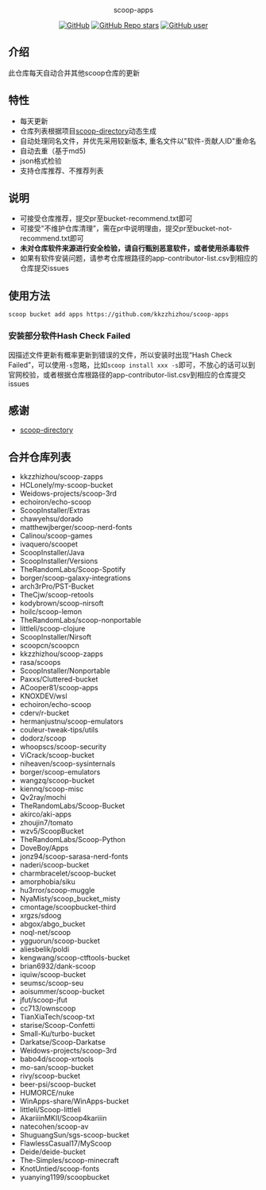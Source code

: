 <p align="center">
  scoop-apps
</p>
<p align="center">
  <a href="https://github.com/kkzzhizhou/scoop-apps"><img alt="GitHub" src="https://img.shields.io/badge/Readme--Style-standard--repository-brightgreen?style=flat-square&color=f83500"/></a>
  <a href="https://github.com/kkzzhizhou/scoop-apps"><img alt="GitHub Repo stars" src="https://img.shields.io/github/stars/kkzzhizhou/scoop-apps?style=flat-square"/></a>
  <a href="https://github.com/kkzzhizhou"><img alt="GitHub user" src="https://img.shields.io/badge/author-kkzzhizhou-brightgreen?style=flat-square"/></a>
</p>


## 介绍

此仓库每天自动合并其他scoop仓库的更新

## 特性

- 每天更新
- 仓库列表根据项目[scoop-directory](https://github.com/rasa/scoop-directory)动态生成
- 自动处理同名文件，并优先采用较新版本, 重名文件以"软件-贡献人ID"重命名
- 自动去重（基于md5)
- json格式检验
- 支持仓库推荐、不推荐列表

## 说明

- 可接受仓库推荐，提交pr至bucket-recommend.txt即可
- 可接受"不维护仓库清理”，需在pr中说明理由，提交pr至bucket-not-recommend.txt即可
- **未对仓库软件来源进行安全检验，请自行甄别恶意软件，或者使用杀毒软件**
- 如果有软件安装问题，请参考仓库根路径的app-contributor-list.csv到相应的仓库提交issues

## 使用方法

```
scoop bucket add apps https://github.com/kkzzhizhou/scoop-apps
```

### 安装部分软件Hash Check Failed



因描述文件更新有概率更新到错误的文件，所以安装时出现“Hash Check Failed”，可以使用`-s`忽略，比如`scoop install xxx -s`即可，不放心的话可以到官网校验，或者根据仓库根路径的app-contributor-list.csv到相应的仓库提交issues

## 感谢

- [scoop-directory](https://github.com/rasa/scoop-directory)

## 合并仓库列表

- kkzzhizhou/scoop-zapps
- HCLonely/my-scoop-bucket
- Weidows-projects/scoop-3rd
- echoiron/echo-scoop
- ScoopInstaller/Extras
- chawyehsu/dorado
- matthewjberger/scoop-nerd-fonts
- Calinou/scoop-games
- ivaquero/scoopet
- ScoopInstaller/Java
- ScoopInstaller/Versions
- TheRandomLabs/Scoop-Spotify
- borger/scoop-galaxy-integrations
- arch3rPro/PST-Bucket
- TheCjw/scoop-retools
- kodybrown/scoop-nirsoft
- hoilc/scoop-lemon
- TheRandomLabs/scoop-nonportable
- littleli/scoop-clojure
- ScoopInstaller/Nirsoft
- scoopcn/scoopcn
- kkzzhizhou/scoop-zapps
- rasa/scoops
- ScoopInstaller/Nonportable
- Paxxs/Cluttered-bucket
- ACooper81/scoop-apps
- KNOXDEV/wsl
- echoiron/echo-scoop
- cderv/r-bucket
- hermanjustnu/scoop-emulators
- couleur-tweak-tips/utils
- dodorz/scoop
- whoopscs/scoop-security
- ViCrack/scoop-bucket
- niheaven/scoop-sysinternals
- borger/scoop-emulators
- wangzq/scoop-bucket
- kiennq/scoop-misc
- Qv2ray/mochi
- TheRandomLabs/Scoop-Bucket
- akirco/aki-apps
- zhoujin7/tomato
- wzv5/ScoopBucket
- TheRandomLabs/Scoop-Python
- DoveBoy/Apps
- jonz94/scoop-sarasa-nerd-fonts
- naderi/scoop-bucket
- charmbracelet/scoop-bucket
- amorphobia/siku
- hu3rror/scoop-muggle
- NyaMisty/scoop_bucket_misty
- cmontage/scoopbucket-third
- xrgzs/sdoog
- abgox/abgo_bucket
- noql-net/scoop
- ygguorun/scoop-bucket
- aliesbelik/poldi
- kengwang/scoop-ctftools-bucket
- brian6932/dank-scoop
- iquiw/scoop-bucket
- seumsc/scoop-seu
- aoisummer/scoop-bucket
- jfut/scoop-jfut
- cc713/ownscoop
- TianXiaTech/scoop-txt
- starise/Scoop-Confetti
- Small-Ku/turbo-bucket
- Darkatse/Scoop-Darkatse
- Weidows-projects/scoop-3rd
- babo4d/scoop-xrtools
- mo-san/scoop-bucket
- rivy/scoop-bucket
- beer-psi/scoop-bucket
- HUMORCE/nuke
- WinApps-share/WinApps-bucket
- littleli/Scoop-littleli
- AkariiinMKII/Scoop4kariiin
- natecohen/scoop-av
- ShuguangSun/sgs-scoop-bucket
- FlawlessCasual17/MyScoop
- Deide/deide-bucket
- The-Simples/scoop-minecraft
- KnotUntied/scoop-fonts
- yuanying1199/scoopbucket
